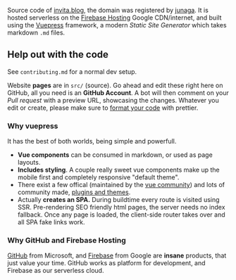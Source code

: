 Source code of [invita.blog](https://invita.blog), the domain was registered by [junaga](mailto:hermann-stanew@invita.gmbh?subject=invita.blog). It is hosted serverless on the [Firebase Hosting](https://firebase.google.com/products/hosting) Google CDN/internet, and built using the [Vuepress](https://vuepress.vuejs.org/) framework, a modern _Static Site Generator_ which takes markdown `.md` files.

## Help out with the code

See `contributing.md` for a normal dev setup.

Website **pages** are in `src/` (source). Go ahead and edit these right here on GitHub, all you need is an **GitHub Account**. A bot will then comment on your _Pull request_ with a preview URL, showcasing the changes. Whatever you edit or create, please make sure to [format your code](https://invita.link/prettier-playground) with prettier.

### Why vuepress

It has the best of both worlds, being simple and powerfull.

- **Vue components** can be consumed in markdown, or used as page layouts.
- **Includes styling**. A couple really sweet vue components make up the mobile first and completely responsive "default theme".
- There exist a few offical (maintained by the [vue community](https://github.com/vuejs)) and lots of community made, [plugins and themes](https://github.com/vuepress/awesome-vuepress#plugins).
- Actually **creates an SPA.** During buildtime every route is visited using SSR. Pre-rendering SEO friendly html pages, the server needs no index fallback. Once any page is loaded, the client-side router takes over and all SPA fake links work.

### Why GitHub and Firebase Hosting

[GitHub](http://github.com/) from Microsoft, and [Firebase](https://firebase.google.com) from Google are **insane** products, that just value your time. GitHub works as platform for development, and Firebase as our serverless cloud.
